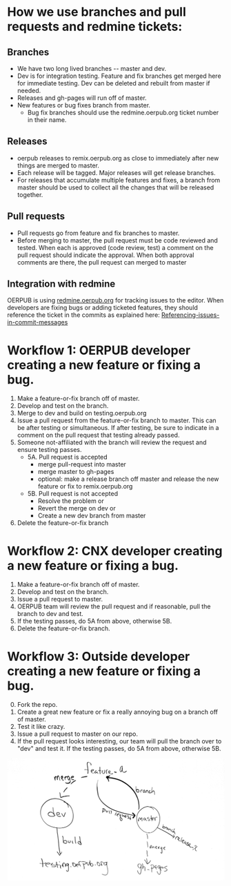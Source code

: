 # How we use branches and pull requests and redmine tickets:
## Branches
* We have two long lived branches -- master and dev. 
* Dev is for integration testing. Feature and fix branches get merged here for immediate testing. 
Dev can be deleted and rebuilt from master if needed.
* Releases and gh-pages will run off of master.
* New features or bug fixes branch from master.
  * Bug fix branches should use the redmine.oerpub.org ticket number in their name.

## Releases
* oerpub releases to remix.oerpub.org as close to immediately after new things are merged to master. 
* Each release will be tagged. Major releases will get release branches. 
* For releases that accumulate multiple features and fixes, a branch from master should be used to collect all the 
changes that will be released together.

## Pull requests
* Pull requests go from feature and fix branches to master.
* Before merging to master, the pull request must be code reviewed and tested. When each is approved (code review, test)
a comment on the pull request should indicate the approval. When both approval comments are there, the pull request can
merged to master

## Integration with redmine
OERPUB is using [redmine.oerpub.org](http://redmine.oerpub.org) for tracking issues to the editor. When developers
are fixing bugs or adding ticketed features, they should reference the ticket in the commits as explained here:
[Referencing-issues-in-commit-messages](http://www.redmine.org/projects/redmine/wiki/RedmineSettings#Referencing-issues-in-commit-messages)

# Workflow 1: OERPUB developer creating a new feature or fixing a bug.
1. Make a feature-or-fix branch off of master.
2. Develop and test on the branch.
3. Merge to dev and build on testing.oerpub.org
4. Issue a pull request from the feature-or-fix branch to master. This can be after testing or simultaneous. If after 
testing, be sure to indicate in a comment on the pull request that testing already passed.
5. Someone not-affiliated with the branch will review the request and ensure testing passes.
   * 5A. Pull request is accepted
     * merge pull-request into master
     * merge master to gh-pages
     * optional: make a release branch off master and release the new feature or fix to remix.oerpub.org
   * 5B. Pull request is not accepted
     * Resolve the problem or
     * Revert the merge on dev or
     * Create a new dev branch from master
6. Delete the feature-or-fix branch

# Workflow 2: CNX developer creating a new feature or fixing a bug.
1. Make a feature-or-fix branch off of master.
2. Develop and test on the branch.
3. Issue a pull request to master.
4. OERPUB team will review the pull request and if reasonable, pull the branch to dev and test. 
5. If the testing passes, do 5A from above, otherwise 5B.
6. Delete the feature-or-fix branch.

# Workflow 3: Outside developer creating a new feature or fixing a bug.
0. Fork the repo.
1. Create a great new feature or fix a really annoying bug on a branch off of master.
2. Test it like crazy.
3. Issue a pull request to master on our repo.
4. If the pull request looks interesting, our team will pull the branch over to "dev" and test it. If the testing passes, do 5A from above, otherwise 5B.

![Dev process](dev-process.png "Dev process")
